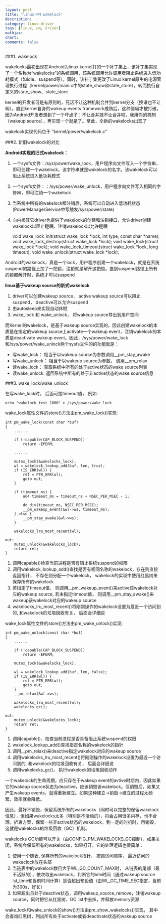 ```yaml
---
layout: post
title: "linux-PM wakelock"
description:
category: linux-driver
tags: [linux, pm, driver]
mathjax: 
chart:
comments: false
---
```


###1. wakelock  
  
wakelocks最初出现在Android为linux kernel打的一个补丁集上，该补丁集实现了一个名称为“wakelocks”的系统调用，该系统调用允许调用者阻止系统进入低功耗模式（如idle、suspend等）。同时，该补丁集更改了Linux kernel原生的电源管理执行过程（kernel/power/main.c中的state_show和state_store），转而执行自定义的state_show、state_store  
  
kernel的开发者可是有原则的，死活不让这种机制合并到kernel分支（换谁也不让啊），直到kernel自身的wakeup events framework成熟后，这种僵局才被打破。因为Android开发者想到了一个坏点子：不让合并就不让合并呗，我用你的机制（wakeup source），再实现一个就是了。至此，全新的wakelocks出现了  
  
wakelock实现代码位于 “kernel/power/wakelock.c”

###2. 新旧wakelock的对比  
  
**Android实现的旧式wakelock：**  

1. 一个sysfs文件：/sys/power/wake_lock，用户程序向文件写入一个字符串，即可创建一个wakelock，该字符串就是wakelock的名字。该wakelock可以阻止系统进入低功耗模式  
2. 一个sysfs文件：：/sys/power/wake_unlock，用户程序向文件写入相同的字符串，即可注销一个wakelock  
3. 当系统中所有的wakelock都注销后，系统可以自动进入低功耗状态(PowerManagerService中写触发/sys/power/state)  
4. 向内核其它driver也提供了wakelock的创建和注销接口，允许driver创建wakelock以阻止睡眠、注销wakelock以允许睡眠  

	void wake_lock_init(struct wake_lock *lock, int type, const char *name);
	void wake_lock_destroy(struct wake_lock *lock);
	void wake_lock(struct wake_lock *lock);
	void wake_lock_timeout(struct wake_lock *lock, long timeout);
	void wake_unlock(struct wake_lock *lock);
  
Android的wakelock，真是一个lock，用户程序创建一个wakelock，就是在系统suspend的路径上加了一把锁，注销就是解开这把锁。直到suspend路径上所有的锁都解开时，系统才可以suspend  
  
**linux基于wakeup source的新式wakelock**  
  
1. driver可以创建wakeup source， active wakeup source可以阻止suspend， deactive可以允许suspend  
2. 由autosleep来实现自动休眠  
3. wake_lock 和 wake_unlock， 将wakeup source导出到用户空间  
  
而Kernel的wakelock，是基于wakeup source实现的，因此创建wakelock的本质是在指定的wakeup source上activate一个wakeup event，注销wakelock的本质是deactivate wakeup event。因此，/sys/power/wake_lock和/sys/power/wake_unlock两个sysfs文件的的功能就是：

+ 写wake_lock： 相当于以wakeup source为参数调用\__pm_stay_awake  
+ 写wake_unlock： 相当于以wakeup source为参数， 调用\__pm_relax  
+ 读wake_lock： 获取系统中所有的处于active状态的wake source列表  
+ 读wake_unlock: 返回系统中所有的处于非active状态的wake source信息  
  
###3. wake_lock/wake_unlock  
  
在写wake_lock时， 后面可接timeout值， 例如:  
  
	echo "wakelock_test 1000" > /sys/power/wake_lock  
    
wake_lock属性文件的store()方法由pm_wake_lock()实现:  
  
	int pm_wake_lock(const char *buf)
	{
		......

		if (!capable(CAP_BLOCK_SUSPEND))
			return -EPERM;

		......
        
        mutex_lock(&wakelocks_lock);
		wl = wakelock_lookup_add(buf, len, true);
		if (IS_ERR(wl)) {
			ret = PTR_ERR(wl);
			goto out;
		}
        
		if (timeout_ns) {
			u64 timeout_ms = timeout_ns + NSEC_PER_MSEC - 1;

			do_div(timeout_ms, NSEC_PER_MSEC);
			__pm_wakeup_event(&wl->ws, timeout_ms);
		} else {
			__pm_stay_awake(&wl->ws);
		}

		wakelocks_lru_most_recent(wl);

 	out:
		mutex_unlock(&wakelocks_lock);
		return ret;
	}
    
1. 调用capable()检查当前进程是否有阻止系统suspend的权限  
2. 调用wakelock_lookup_add()查找是否有相同名称的wakelock，存在则直接返回指针， 不存在则分配一个wakelock， wakelock的实现中使用红黑树来保存所有的wakelock  
3. 若指定了timeout值， 则调用\__pm_wakeup_event()来active该wakelock对应的wakeup source, 若未指定timeout值， 则调用\__pm_stay_awake()来wakeup该wakelock对应的wakeup source  
4. wakelocks_lru_most_recent()将刚刚操作的wakelock设置为最近一个访问到的, 和wakelock的垃圾回收有关， 后面会详细说  
  
wake_lock属性文件的store()方法由pm_wake_unlock()实现: 
  
	int pm_wake_unlock(const char *buf)
	{
		......
        
		if (!capable(CAP_BLOCK_SUSPEND))
			return -EPERM;
	
		mutex_lock(&wakelocks_lock);

		wl = wakelock_lookup_add(buf, len, false);
		if (IS_ERR(wl)) {
			ret = PTR_ERR(wl);
			goto out;
		}
		__pm_relax(&wl->ws);

		wakelocks_lru_most_recent(wl);
		wakelocks_gc();

 	out:
		mutex_unlock(&wakelocks_lock);
		return ret;
	}  
    
1. 调用capable()，检查当前进程是否具备阻止系统suspend的权限  
2. wakelock_lookup_add()查找指定名称的wakelock的指针
3. 调用\__pm_relax()来deactive指定wakelock对应的wakeup source  
4. 调用wakelocks_lru_most_recent()将刚刚操作的wakelock设置为最近一个访问到的, 和wakelock的垃圾回收有关， 后面会详细说  
5. 调用wakelocks_gc()， 执行wakelock的垃圾回收动作  
  
一个wakelock的生命周期，应只存在于wakeup event的avtive时期内，因此如果它的wakeup source状态为deactive，应该销毁该wakelock。但销毁后，如果又产生wakeup events，就得重新建立。如果这种建立->销毁->建立的过程太频繁，效率就会降低。

因此，最好不销毁，保留系统所有的wakelocks（同时可以完整的保留wakelock信息），但如果wakelocks太多（特别是不活动的），将会占用很多内存，也不合理。折衷方案，保留一些非active状态的wakelock，到一定的时机时，再销毁，这就是wakelocks的垃圾回收（GC）机制。

wakelocks GC功能可以开关（由CONFIG_PM_WAKELOCKS_GC控制），如果关闭，系统会保留所有的wakelocks，如果打开，它的处理逻辑也很简单：  

1. 使用一个链表, 保存所有的wakelock指针， 按照访问顺序， 最近访问的wakeclock放在头部
2. 当链表中的wakelock数目大于WL_GC_COUNT_MAX时， 从链表的尾部（最不活跃的），依次取出wakelock，判断它的idle时间（通过wakeup source lst_time和当前时间计算）是否超出预设值（由WL_GC_TIME_SEC指定，当前为300s，好长）
3. 如果超出且处于deactive状态，调用wakeup_source_remove，注销wakeup source，同时把它从红黑树、GC list中去掉，并释放memory资源  
  
wake_lock和wake_unlock的show()方法由pm_show_wakelocks()实现， 其中会查询红黑树，列出所有处于activate或者deactivate状态的wakeup source  

